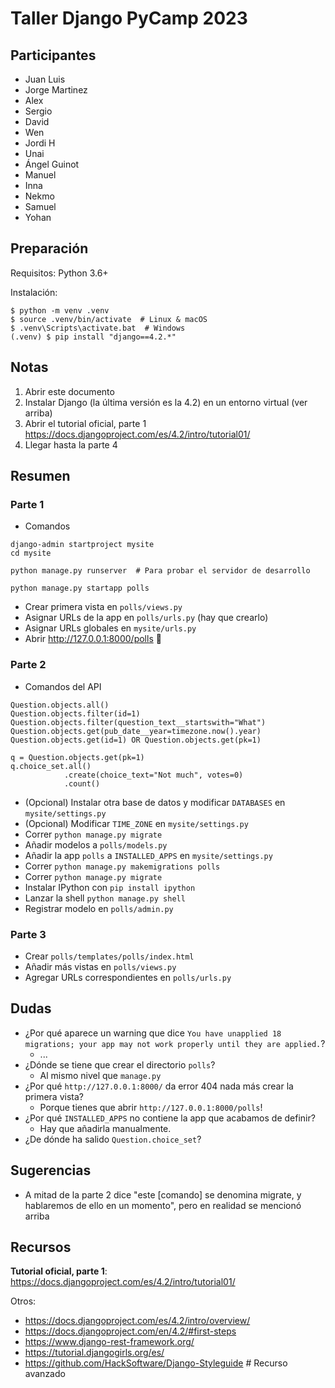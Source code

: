 # Taller Django PyCamp 2023

## Participantes

- Juan Luis
- Jorge Martinez
- Alex
- Sergio
- David
- Wen
- Jordi H
- Unai
- Ángel Guinot
- Manuel
- Inna
- Nekmo
- Samuel
- Yohan

## Preparación

Requisitos: Python 3.6+

Instalación:

```
$ python -m venv .venv
$ source .venv/bin/activate  # Linux & macOS
$ .venv\Scripts\activate.bat  # Windows
(.venv) $ pip install "django==4.2.*"
```

## Notas

1. Abrir este documento
2. Instalar Django (la última versión es la 4.2) en un entorno virtual (ver arriba)
3. Abrir el tutorial oficial, parte 1 https://docs.djangoproject.com/es/4.2/intro/tutorial01/
4. Llegar hasta la parte 4

## Resumen

### Parte 1

- Comandos

```
django-admin startproject mysite
cd mysite

python manage.py runserver  # Para probar el servidor de desarrollo

python manage.py startapp polls
```

- Crear primera vista en `polls/views.py`
- Asignar URLs de la app en `polls/urls.py` (hay que crearlo)
- Asignar URLs globales en `mysite/urls.py`
- Abrir http://127.0.0.1:8000/polls :tada: 

### Parte 2

- Comandos del API

```
Question.objects.all()
Question.objects.filter(id=1)
Question.objects.filter(question_text__startswith="What")
Question.objects.get(pub_date__year=timezone.now().year)
Question.objects.get(id=1) OR Question.objects.get(pk=1)

q = Question.objects.get(pk=1)
q.choice_set.all()
            .create(choice_text="Not much", votes=0)
            .count()
```

- (Opcional) Instalar otra base de datos y modificar `DATABASES` en `mysite/settings.py`
- (Opcional) Modificar `TIME_ZONE` en `mysite/settings.py`
- Correr `python manage.py migrate`
- Añadir modelos a `polls/models.py`
- Añadir la app `polls` a `INSTALLED_APPS` en `mysite/settings.py`
- Correr `python manage.py makemigrations polls`
- Correr `python manage.py migrate`
- Instalar IPython con `pip install ipython`
- Lanzar la shell `python manage.py shell`
- Registrar modelo en `polls/admin.py`

### Parte 3

- Crear `polls/templates/polls/index.html`
- Añadir más vistas en `polls/views.py`
- Agregar URLs correspondientes en `polls/urls.py`

## Dudas

- ¿Por qué aparece un warning que dice `You have unapplied 18 migrations; your app may not work properly until they are applied.`?
  - ...
- ¿Dónde se tiene que crear el directorio `polls`?
  - Al mismo nivel que `manage.py`
- ¿Por qué `http://127.0.0.1:8000/` da error 404 nada más crear la primera vista?
  - Porque tienes que abrir `http://127.0.0.1:8000/polls`!
- ¿Por qué `INSTALLED_APPS` no contiene la app que acabamos de definir?
  - Hay que añadirla manualmente.
- ¿De dónde ha salido `Question.choice_set`?

## Sugerencias

- A mitad de la parte 2 dice "este [comando] se denomina migrate, y hablaremos de ello en un momento", pero en realidad se mencionó arriba

## Recursos

**Tutorial oficial, parte 1**: https://docs.djangoproject.com/es/4.2/intro/tutorial01/

Otros:
- https://docs.djangoproject.com/es/4.2/intro/overview/
- https://docs.djangoproject.com/en/4.2/#first-steps
- https://www.django-rest-framework.org/
- https://tutorial.djangogirls.org/es/
- https://github.com/HackSoftware/Django-Styleguide # Recurso avanzado
